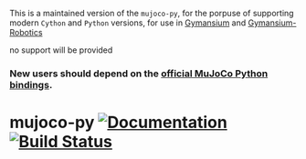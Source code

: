 This is a maintained version of the `mujoco-py`, for the porpuse of supporting modern `Cython` and `Python` versions, for use in [Gymansium](https://gymnasium.farama.org/) and [Gymansium-Robotics](https://robotics.farama.org/)

no support will be provided


### New users should depend on the [official MuJoCo Python bindings](https://github.com/deepmind/mujoco/blob/main/python/README.md).

# mujoco-py [![Documentation](https://img.shields.io/badge/docs-latest-brightgreen.svg?style=flat)](https://openai.github.io/mujoco-py/build/html/index.html) [![Build Status](https://travis-ci.org/openai/mujoco-py.svg?branch=master)](https://travis-ci.org/openai/mujoco-py)

